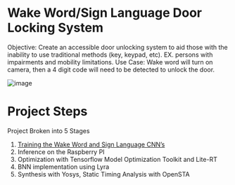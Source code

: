 <h1> Wake Word/Sign Language Door Locking System </h1>


Objective: Create an accessible door unlocking system to aid those with the inability to use traditional methods (key, keypad, etc). EX. persons with impairments and mobility limitations.
Use Case: Wake word will turn on camera, then a 4 digit code will need to be detected to unlock the door.

![image](https://github.com/user-attachments/assets/6e40e04d-a8b9-40f4-a6fc-46f5e36e94f9)

 

<h1> Project Steps </h1>

Project Broken into 5 Stages
1.	[Training the Wake Word and Sign Language CNN’s](https://github.com/TC4451/Wake_word_sign_digits/blob/main/training/README.md)
2.	Inference on the Raspberry PI
3.	Optimization with Tensorflow Model Optimization Toolkit and Lite-RT
4.	BNN implementation using Lyra
5.	Synthesis with Yosys, Static Timing Analysis with OpenSTA

